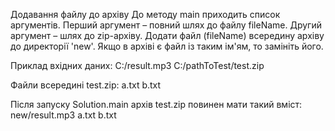 Додавання файлу до архіву
До методу main приходить список аргументів.
Перший аргумент – повний шлях до файлу fileName.
Другий аргумент – шлях до zip-архіву.
Додати файл (fileName) всередину архіву до директорії 'new'.
Якщо в архіві є файл із таким ім'ям, то замініть його.

Приклад вхідних даних:
C:/result.mp3
C:/pathToTest/test.zip

Файли всередині test.zip:
a.txt
b.txt

Після запуску Solution.main архів test.zip повинен мати такий вміст:
new/result.mp3
a.txt
b.txt

